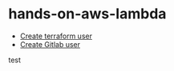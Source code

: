 # hands-on-aws-lambda

* [Create terraform user](./docs/terraform-user.md)
* [Create Gitlab user](./docs/gitlab_user.md)

test
